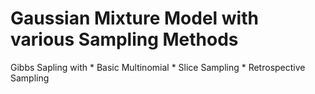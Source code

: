 # Gaussian Mixture Model with various Sampling Methods
Gibbs Sapling with
	* Basic Multinomial
	* Slice Sampling
	* Retrospective Sampling

